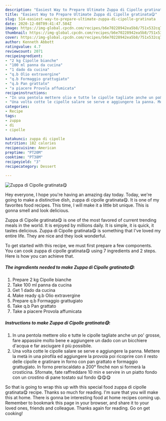 ```yaml
---
description: "Easiest Way to Prepare Ultimate Zuppa di Cipolle gratinata😋"
title: "Easiest Way to Prepare Ultimate Zuppa di Cipolle gratinata😋"
slug: 514-easiest-way-to-prepare-ultimate-zuppa-di-cipolle-gratinata
date: 2020-12-08T09:41:47.584Z
image: https://img-global.cpcdn.com/recipes/b6e70228942ea5b8/751x532cq70/zuppa-di-cipolle-gratinata😋-recipe-main-photo.jpg
thumbnail: https://img-global.cpcdn.com/recipes/b6e70228942ea5b8/751x532cq70/zuppa-di-cipolle-gratinata😋-recipe-main-photo.jpg
cover: https://img-global.cpcdn.com/recipes/b6e70228942ea5b8/751x532cq70/zuppa-di-cipolle-gratinata😋-recipe-main-photo.jpg
author: Kenneth Abbott
ratingvalue: 4.7
reviewcount: 2071
recipeingredient:
- "2 kg Cipolle bianche"
- "100 ml panna da cucina"
- "1 dado da cucina"
- "q.b Olio extravergine"
- "q.b Formaggio grattugiato"
- "q.b Pan grattato"
- "a piacere Provola affumicata"
recipeinstructions:
- "In una pentola mettere olio e tutte le cipolle tagliate anche un po&#39; grosse, fare appassire molto bene e aggiungere un dado con un bicchiere d&#39;acqua e far asciugare il più possibile."
- "Una volta cotte le cipolle salare se serve e aggiungere la panna. Mettere la metà in una pirofila ed aggiungere la provola poi ricoprire con il resto delle cipolle e gratinare in forno con pan grattato e formaggio grattugiato. In forno preriscaldato a 200° finché non si formerà la crosticina. Sfornate, fate raffreddare 10 min e servire in un piatto fondo con un crostino di pane tostato sul fondo 😋😋😋"
categories:
- Recipe
tags:
- zuppa
- di
- cipolle

katakunci: zuppa di cipolle 
nutrition: 182 calories
recipecuisine: American
preptime: "PT20M"
cooktime: "PT38M"
recipeyield: "3"
recipecategory: Dessert

---
```



![Zuppa di Cipolle gratinata😋](https://img-global.cpcdn.com/recipes/b6e70228942ea5b8/751x532cq70/zuppa-di-cipolle-gratinata😋-recipe-main-photo.jpg)

Hey everyone, I hope you're having an amazing day today. Today, we're going to make a distinctive dish, zuppa di cipolle gratinata😋. It is one of my favorites food recipes. This time, I will make it a little bit unique. This is gonna smell and look delicious.

Zuppa di Cipolle gratinata😋 is one of the most favored of current trending meals in the world. It is enjoyed by millions daily. It is simple, it is quick, it tastes delicious. Zuppa di Cipolle gratinata😋 is something that I've loved my entire life. They are nice and they look wonderful.




To get started with this recipe, we must first prepare a few components. You can cook zuppa di cipolle gratinata😋 using 7 ingredients and 2 steps. Here is how you can achieve that.

<!--inarticleads1-->

##### The ingredients needed to make Zuppa di Cipolle gratinata😋:

1. Prepare 2 kg Cipolle bianche
1. Take 100 ml panna da cucina
1. Get 1 dado da cucina
1. Make ready q.b Olio extravergine
1. Prepare q.b Formaggio grattugiato
1. Take q.b Pan grattato
1. Take a piacere Provola affumicata




<!--inarticleads2-->

##### Instructions to make Zuppa di Cipolle gratinata😋:

1. In una pentola mettere olio e tutte le cipolle tagliate anche un po&#39; grosse, fare appassire molto bene e aggiungere un dado con un bicchiere d&#39;acqua e far asciugare il più possibile.
1. Una volta cotte le cipolle salare se serve e aggiungere la panna. Mettere la metà in una pirofila ed aggiungere la provola poi ricoprire con il resto delle cipolle e gratinare in forno con pan grattato e formaggio grattugiato. In forno preriscaldato a 200° finché non si formerà la crosticina. Sfornate, fate raffreddare 10 min e servire in un piatto fondo con un crostino di pane tostato sul fondo 😋😋😋




So that is going to wrap this up with this special food zuppa di cipolle gratinata😋 recipe. Thanks so much for reading. I'm sure that you will make this at home. There is gonna be interesting food at home recipes coming up. Remember to bookmark this page in your browser, and share it to your loved ones, friends and colleague. Thanks again for reading. Go on get cooking!
